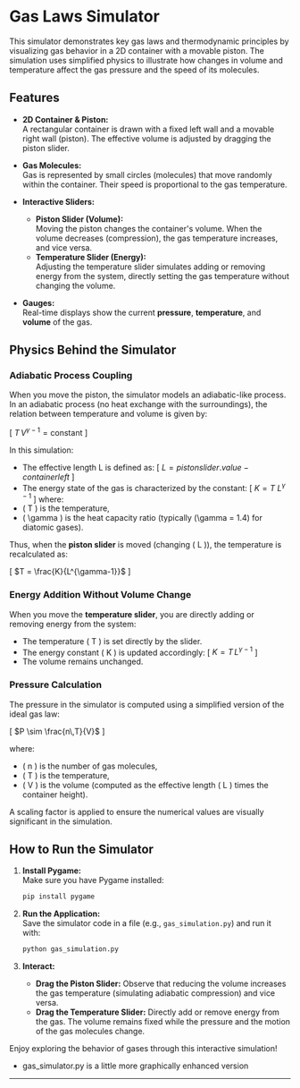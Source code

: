 # Gas Laws Simulator

This simulator demonstrates key gas laws and thermodynamic principles by visualizing gas behavior in a 2D container with a movable piston. The simulation uses simplified physics to illustrate how changes in volume and temperature affect the gas pressure and the speed of its molecules.

## Features

- **2D Container & Piston:**  
  A rectangular container is drawn with a fixed left wall and a movable right wall (piston). The effective volume is adjusted by dragging the piston slider.

- **Gas Molecules:**  
  Gas is represented by small circles (molecules) that move randomly within the container. Their speed is proportional to the gas temperature.

- **Interactive Sliders:**
  - **Piston Slider (Volume):**  
    Moving the piston changes the container's volume. When the volume decreases (compression), the gas temperature increases, and vice versa.
  - **Temperature Slider (Energy):**  
    Adjusting the temperature slider simulates adding or removing energy from the system, directly setting the gas temperature without changing the volume.

- **Gauges:**  
  Real-time displays show the current **pressure**, **temperature**, and **volume** of the gas.

## Physics Behind the Simulator

### Adiabatic Process Coupling

When you move the piston, the simulator models an adiabatic-like process. In an adiabatic process (no heat exchange with the surroundings), the relation between temperature and volume is given by:

\[
$T \, V^{\gamma - 1} = \text{constant}$
\]

In this simulation:
 - The effective length L is defined as:
  \[
$L = {pistonslider.value} - {containerleft}$
  \]
 - The energy state of the gas is characterized by the constant:
  \[
  $K = T \ L^{\gamma-1}$
  \]
  where:
  - \( T \) is the temperature,
  - \( \gamma \) is the heat capacity ratio (typically \(\gamma = 1.4\) for diatomic gases).

Thus, when the **piston slider** is moved (changing \( L \)), the temperature is recalculated as:

\[
$T = \frac{K}{L^{\gamma-1}}$
\]

### Energy Addition Without Volume Change

When you move the **temperature slider**, you are directly adding or removing energy from the system:
- The temperature \( T \) is set directly by the slider.
- The energy constant \( K \) is updated accordingly:
  \[
  $K = T \, L^{\gamma-1}$
  \]
- The volume remains unchanged.

### Pressure Calculation

The pressure in the simulator is computed using a simplified version of the ideal gas law:

\[
$P \sim \frac{n\,T}{V}$
\]

where:
- \( n \) is the number of gas molecules,
- \( T \) is the temperature,
- \( V \) is the volume (computed as the effective length \( L \) times the container height).

A scaling factor is applied to ensure the numerical values are visually significant in the simulation.

## How to Run the Simulator

1. **Install Pygame:**  
   Make sure you have Pygame installed:
   ```bash
   pip install pygame
   ```

2. **Run the Application:**  
   Save the simulator code in a file (e.g., `gas_simulation.py`) and run it with:
   ```bash
   python gas_simulation.py
   ```

3. **Interact:**  
   - **Drag the Piston Slider:** Observe that reducing the volume increases the gas temperature (simulating adiabatic compression) and vice versa.
   - **Drag the Temperature Slider:** Directly add or remove energy from the gas. The volume remains fixed while the pressure and the motion of the gas molecules change.

Enjoy exploring the behavior of gases through this interactive simulation!
- gas_simulator.py is a little more graphically enhanced version
  
---
